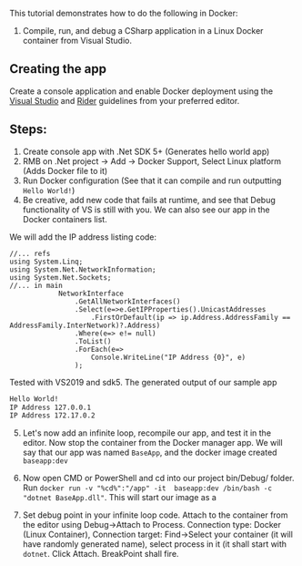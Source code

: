 This tutorial demonstrates how to do the following in Docker: 

1. Compile, run, and debug a CSharp application in a Linux Docker container from Visual Studio.

## Creating the app
Create a console application and enable Docker deployment using the [Visual Studio](https://docs.microsoft.com/en-us/visualstudio/containers/edit-and-refresh?view=vs-2022) and [Rider](https://blog.jetbrains.com/dotnet/2018/07/18/debugging-asp-net-core-apps-local-docker-container/) guidelines from your preferred editor.

## Steps:

1. Create console app with .Net SDK 5+ (Generates hello world app)
2. RMB on .Net project -> Add -> Docker Support, Select Linux platform (Adds Docker file to it)
3. Run Docker configuration (See that it can  compile and run outputting `Hello World!`)
4. Be creative, add new code that fails at runtime, and see that Debug functionality of VS is still with you. We can also see our app in the Docker containers list.

We will add the IP address listing code:
```CSharp
//... refs
using System.Linq;
using System.Net.NetworkInformation;
using System.Net.Sockets;
//... in main
            NetworkInterface
                .GetAllNetworkInterfaces()
                .Select(e=>e.GetIPProperties().UnicastAddresses
                    .FirstOrDefault(ip => ip.Address.AddressFamily == AddressFamily.InterNetwork)?.Address)
                .Where(e=> e!= null)
                .ToList()
                .ForEach(e=>
                    Console.WriteLine("IP Address {0}", e)
                );
```


Tested with VS2019 and sdk5. The generated output of our sample app

```bash
Hello World!
IP Address 127.0.0.1
IP Address 172.17.0.2
```

5. Let's now add an infinite loop, recompile our app, and test it in the editor. Now stop the container from the Docker manager app. We will say that our app was named `BaseApp`, and the docker image created `baseapp:dev`

6. Now open CMD or PowerShell and cd into our project bin/Debug/ folder. Run `docker run -v "%cd%":"/app" -it  baseapp:dev /bin/bash -c "dotnet BaseApp.dll"`. This will start our image as a 

7. Set debug point in your infinite loop code. Attach to the container from the editor using Debug->Attach to Process. Connection type: Docker (Linux Container), Connection target: Find->Select your container (it will have randomly generated name), select process in it (it shall start with `dotnet`. Click Attach. BreakPoint shall fire.